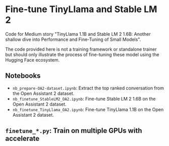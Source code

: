 # Fine-tune TinyLlama and Stable LM 2

Code for Medium story "TinyLlama 1.1B and Stable LM 2 1.6B: Another shallow dive into Performance and Fine-Tuning of Small Models".

The code provided here is not a training framework or standalone trainer but should only illustrate the process of fine-tuning these model using the Hugging Face ecosystem.

## Notebooks

- `nb_prepare-OA2-dataset.ipynb`: Extract the top ranked conversation from the Open Assistant 2 dataset.
- `nb_finetune_StableLM2_OA2.ipynb`: Fine-tune Stable LM 2 1.6B on the Open Assistant 2 dataset.
- `nb_finetune_TinyLlama_OA2.ipynb`: Fine-tune TinyLlama 1.1B on the Open Assistant 2 dataset.
 
## `finetune_*.py`: Train on multiple GPUs with accelerate


